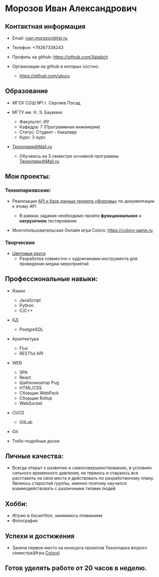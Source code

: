 # Морозов Иван Александрович
## Контактная информация

* Email: ivan.morozov@list.ru
* Телефон: +79267338243

* Профиль на github: https://github.com/Xatabch
* Организации на github в которых состою:
  * https://github.com/uburu
  
## Образование
* МГОУ СОШ №1 г. Сергиев Посад

* МГТУ им. Н. Э. Баумана
  * Факультет: ИУ
  * Кафедра: 7 (Программная инженерия)
  * Статус: Студент - бакалавр
  * Курс: 3 курс
  
* Технопарк@Mail.ru
  * Обучаюсь на 3 семестре основной программы Технопарк@Mail.ru
  
## Мои проекты:
### Технопарковские:
* Реализации [API к базе данных проекта «Форумы»](https://github.com/Xatabch/technopark_databases) по документации к этому API
  * В рамках задания необходимо пройти **функциональное** и **нагрузочное** тестирование
  
* Многопользовательская Онлайн игра Colors:
https://colors-game.ru

### Творческие
* [Цветовые круги](https://uburu.github.io)
  * Разработка совместно с художниками инструмента для проведения медиа-мероприятий
  
## Профессиональные навыки:
* Языки
  * JavaScript
  * Python
  * C/C++
  
* БД
  * PostgreSQL
  
* Архитектура
  * Flux
  * RESTful API
  
* WEB
  * SPA
  * React
  * Шаблонизатор Pug
  * HTML/CSS
  * Сборщик WebPack
  * Сборщик Rollup
  * WebSocket

* CI/CD
  * GitLab
  
* Git

* Trello-подобные доски

## Личные качества:
  * Всегда открыт к развитию и самосовершенствованию, в условиях сильного временного давления, не теряюсь и стараюсь все         расставить на свои места и действовать по разработанному плану.  Являюсь старостой группы, именно поэтому научился взаимодействовать с различными типами людей
  
## Хобби:
  * Играю в баскетбол, занимаюсь плаванием
  * Фотография
  
## Успехи и достижения
* Заняли первое место на конкурсе проектов Технопарка второго семестра(Игра [Colors](https://colors-game.ru))

## Готов уделять работе от 20 часов в неделю.
